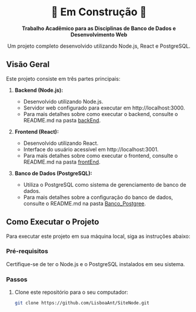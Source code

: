 <h1 align="center">
  🚧 Em Construção 🚧
</h1>

<p align="center">
  <strong>Trabalho Acadêmico para as Disciplinas de Banco de Dados e Desenvolvimento Web</strong>
</p>

<p align="center">
  Um projeto completo desenvolvido utilizando Node.js, React e PostgreSQL.
</p>

## Visão Geral

Este projeto consiste em três partes principais:

1. **Backend (Node.js):**
   - Desenvolvido utilizando Node.js.
   - Servidor web configurado para executar em http://localhost:3000.
   - Para mais detalhes sobre como executar o backend, consulte o README.md na pasta [backEnd](./backEnd/README.md).

2. **Frontend (React):**
   - Desenvolvido utilizando React.
   - Interface do usuário acessível em http://localhost:3001.
   - Para mais detalhes sobre como executar o frontend, consulte o README.md na pasta [frontEnd](./frontEnd/README.md).

3. **Banco de Dados (PostgreSQL):**
   - Utiliza o PostgreSQL como sistema de gerenciamento de banco de dados.
   - Para mais detalhes sobre a configuração do banco de dados, consulte o README.md na pasta [Banco_Postgree](./Banco_Postgree/README.md).

## Como Executar o Projeto

Para executar este projeto em sua máquina local, siga as instruções abaixo:

### Pré-requisitos

Certifique-se de ter o Node.js e o PostgreSQL instalados em seu sistema.

### Passos

1. Clone este repositório para o seu computador:

   ```bash
   git clone https://github.com/LisboaAnt/SiteNode.git
